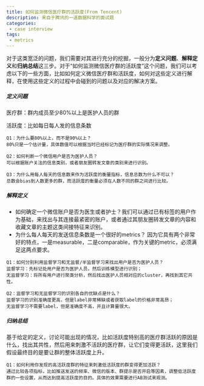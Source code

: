 ```yaml
---
title: 如何监测微信医疗群的活跃度(From Tencent)
description: 来自于腾讯的一道数据科学的面试题
categories:
 - case interview
tags:
 - metrics
---
```





对于这类宽泛的问题，我们需要对其进行充分的挖掘，一般分为**定义问题**、**解释定义**和**归纳总结**这三步。对于“如何监测微信医疗群的活跃度”这个问题，我们可以考虑以下的一些方面，比如如何定义微信医疗群和活跃度，如何对这些定义进行解释，在使用这些定义的过程中会碰到的问题以及对应的解决方案。



##### 定义问题

医疗群：群内成员至少80%以上是医护人员的群

活跃度：比如每日每人发的信息条数

```
Q1：为什么要80%以上，而不是90%以上？
80%只是一个估计量，具体数值可以根据当时已经标记为医疗群的实际情况来调整。

Q2：如何判断一个微信用户是否为医护人员？
可以根据账户关注的信息类别，或者朋友圈转发文章的类别来进行识别。

Q3：为什么用每人每天的信息数来作为活跃度的衡量指标，信息总数为什么不可以？
总数会bias到人数更多的群，而活跃度的衡量必须在人数不同的群之间进行比较。
```



##### 解释定义

- 如何确定一个微信账户是否为医生或者护士？我们可以通过已有标签的用户作为基础，来找出与其连接最紧密的账户，或者通过其朋友圈转发文章的内容和收藏文章的主题这类间接特征来识别。
- 为什么每人每天的发送信息条数是一个很好的metrics？ 因为它具有两个非常好的特点，一是measurable，二是comparable，作为关键的metric，必须满足这两点要求。

```
Q1：如何分别利用监督学习和无监督/半监督学习来找出用户是否为医护人员？
监督学习：先标记处用户是否为医护人员，然后训练模型进行识别；
无监督学习：将所有用户进行聚类分析，然后找出医护人员相对应的cluster，再找到其它共性。

Q2：监督学习和无监督学习的识别各自的优缺点是什么？
监督学习的识别准确度更高，但是label非常稀缺或者获取label的价格非常高昂；
无监督学习不需要label，但是准确度不高，并且计算量很大。
```



##### 归纳总结

基于给定的定义，讨论可能出现的情况，比如活跃度特别高的医疗群活跃的原因是什么，找出其共性，然后用来刺激不活跃的医疗群，让它们变得更活跃，这里我们假设最终目的是要让群的整体活跃度上升。

```
Q1：如何利用你发现的高活跃度群的特征来刺激低活跃度的群变得更加活跃？
通过比较各项指标，比如推送发送的频率、微信的版本、群提示是否开启等因素，调整低活跃度群的一些设置，从而达到提高活跃度的目的。具体的效果需要进行AB测试来观测。
```

